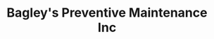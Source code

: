 ---
title: "Bagley's Preventive Maintenance Inc"
url: /sunbury/bagleys-preventive-maintenance-inc/
shop: car
---